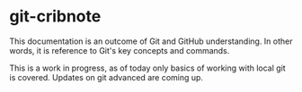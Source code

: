 # git-cribnote
This documentation is an outcome of Git and GitHub understanding. In other words, it is reference to Git's key concepts and commands.

This is a work in progress, as of today only basics of working with local git is covered. Updates on git advanced are coming up.
